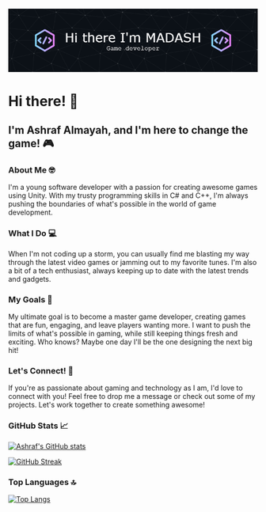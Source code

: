 ![Header](./github-header-image.png)
# Hi there! 👋

## I'm Ashraf Almayah, and I'm here to change the game! 🎮

### About Me 🤓

I'm a young software developer with a passion for creating awesome games using Unity. With my trusty programming skills in C# and C++, I'm always pushing the boundaries of what's possible in the world of game development. 

### What I Do 💻

When I'm not coding up a storm, you can usually find me blasting my way through the latest video games or jamming out to my favorite tunes. I'm also a bit of a tech enthusiast, always keeping up to date with the latest trends and gadgets.

### My Goals 🚀

My ultimate goal is to become a master game developer, creating games that are fun, engaging, and leave players wanting more. I want to push the limits of what's possible in gaming, while still keeping things fresh and exciting. Who knows? Maybe one day I'll be the one designing the next big hit!

### Let's Connect! 🤝

If you're as passionate about gaming and technology as I am, I'd love to connect with you! Feel free to drop me a message or check out some of my projects. Let's work together to create something awesome!

### GitHub Stats 📈

[![Ashraf's GitHub stats](https://github-readme-stats.vercel.app/api?username=ashrafalmayah&count_private=true&show_icons=true&theme=dark&hide_border=true&bg_color=0C1117)](https://github.com/ashrafalmayah)

[![GitHub Streak](https://github-readme-streak-stats.herokuapp.com/?user=ashrafalmayah&theme=dark&hide_border=true&border_radius=4&ring=1A1B49&background=0C1117)](https://git.io/streak-stats)

### Top Languages 🔝

[![Top Langs](https://github-readme-stats.vercel.app/api/top-langs/?username=ashrafalmayah&layout=compact&theme=dark&hide_border=true&bg_color=0C1117)](https://github.com/ashrafalmayah)


